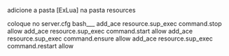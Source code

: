 adicione a pasta [ExLua] na pasta resources

coloque no server.cfg
bash\_\_\_
add_ace resource.sup_exec command.stop allow
add_ace resource.sup_exec command.start allow
add_ace resource.sup_exec command.ensure allow
add_ace resource.sup_exec command.restart allow
